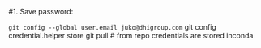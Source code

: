 #1. Save password:

`git config --global user.email juko@dhigroup.com`
git config credential.helper store
git pull # from repo credentials are stored inconda
